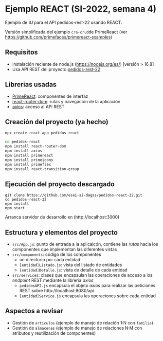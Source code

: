 # Ejemplo REACT (SI-2022, semana 4)

Ejemplo de IU para el API pedidos-rest-22 usando REACT.

Versión simplificada del ejemplo `cra-crud`de PrimeReact (ver https://github.com/primefaces/primereact-examples)

## Requisitos

* Instalación reciente de node.js (https://nodejs.org/es/) [versión > 16.8]
* Usa API REST del proyecto [pedidos-rest-22](https://github.com/esei-si-dagss/pedidos-rest-22)

## Librerias usadas

* [PrimeReact](https://www.primefaces.org/primereact/): componentes de interfaz
* [react-router-dom](https://reactrouter.com/): rutas y navegación de la aplicación
* [axios](https://axios-http.com/): acceso al API REST

## Creación del proyecto (ya hecho)

```sh
npx create-react-app pedidos-react

cd pedidos-react
npm install react-router-dom
npm install axios
npm install primereact
npm install primeicons
npm install primeflex
npm install react-transition-group
```


## Ejecución del proyecto descargado

```
git clone https://github.com/esei-si-dagss/pedidos-react-22.git
cd pedidos-react-22
npm install
npm start
```

Arranca servidor de desarrollo en (http://localhost:3000)

## Estructura y elementos del proyecto

* `src/App.js`: punto de entrada a la aplicaicón, contiene las _rutas_ hacia los componentes que implementan las diferentes vistas
* `src/components`: código de los componentes
  * un directorio por cada entidad
  * `[entidad]Listado.js`: vista del listado de entidades 
  * `[entidad]Detalle.js`: vista de detalle de cada entidad
* `src/services`: clases que encapsulan las operaciones de acceso a los _endpoint_ REST mediante la libreria _axios_ 
  * `pedidosAPI.js` encapsula el objeto _axios_ para realizar las peticiones REST sobre http://localhost:8080/api
  *  `[entidad]Service.js` encapsula las operaciones sobre cada entidad

## Aspectos a revisar
* Gestión de `artículos` (ejemplo de manejo de relación 1:N con `familia`)
* Gestión de `almacenes` (ejemplo de manejo de relaciones N:M con atributos y reutilización de componentes)
